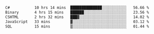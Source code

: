 <!--START_SECTION:waka-->

```txt
C#           10 hrs 14 mins  ██████████████░░░░░░░░░░░   56.66 %
Binary       4 hrs 15 mins   ██████░░░░░░░░░░░░░░░░░░░   23.56 %
CSHTML       2 hrs 32 mins   ███▓░░░░░░░░░░░░░░░░░░░░░   14.02 %
JavaScript   33 mins         ▓░░░░░░░░░░░░░░░░░░░░░░░░   03.12 %
SQL          15 mins         ▒░░░░░░░░░░░░░░░░░░░░░░░░   01.44 %
```

<!--END_SECTION:waka-->
